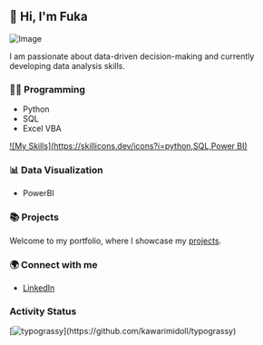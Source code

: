 ## 👋 Hi, I'm Fuka
![Image](https://github.com/user-attachments/assets/d2ff145a-0756-467b-9cf8-62b51f76343a)

I am passionate about data-driven decision-making and currently developing data analysis skills.

### 👩‍💻 Programming
- Python
- SQL
- Excel VBA

[![My Skills](https://skillicons.dev/icons?i=python,SQL,Power BI)](https://skillicons.dev)

### 📊 Data Visualization
- PowerBI
  
### 📚 Projects
Welcome to my portfolio, where I showcase my [projects](https://github.com/Fukachandebug/Portfolio-Guide.git).

### 🌍 Connect with me
- [LinkedIn](www.linkedin.com/in/fuka-yamano)

### Activity Status
[![typograssy](https://typograssy.deno.dev/api?text=Hello%20world!)](https://github.com/kawarimidoll/typograssy)

